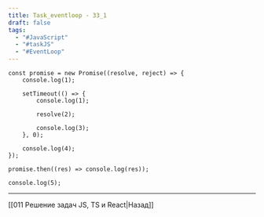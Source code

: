 ```yaml
---
title: Task_eventloop - 33_1
draft: false
tags:
  - "#JavaScript"
  - "#taskJS"
  - "#EventLoop"
---
```

```JS
const promise = new Promise((resolve, reject) => {
    console.log(1);

    setTimeout(() => {
        console.log(1);

        resolve(2);

        console.log(3);
    }, 0);

    console.log(4);
});

promise.then((res) => console.log(res));

console.log(5);
```

___

[[011 Решение задач JS, TS и React|Назад]]